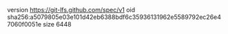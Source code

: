 version https://git-lfs.github.com/spec/v1
oid sha256:a5079805e03e101d42eb6388bdf6c35936131962e5589792ec26e47060f0051e
size 6448
